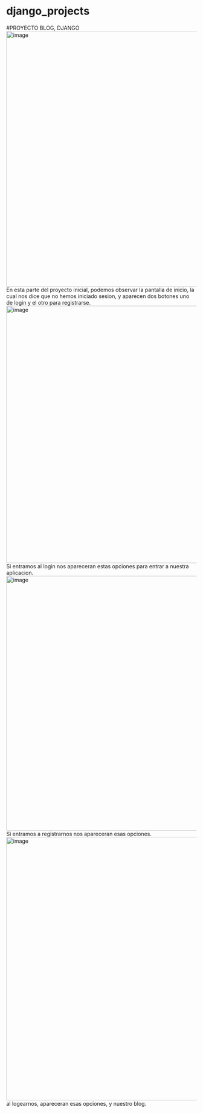 # django_projects

#PROYECTO BLOG, DJANGO
<img width="676" alt="image" src="https://user-images.githubusercontent.com/101753244/208266616-23e2cbbf-cf1f-4686-a828-b020be7cf49a.png">
En esta parte del proyecto inicial, podemos observar la pantalla de inicio, la cual nos dice que no hemos iniciado sesion, y aparecen dos botones uno de login y el otro para registrarse.
<img width="681" alt="image" src="https://user-images.githubusercontent.com/101753244/208266661-834cdf61-d464-4df2-8879-3c39ec7e0f42.png">
Si entramos al login nos apareceran estas opciones para entrar a nuestra aplicacion.
<img width="674" alt="image" src="https://user-images.githubusercontent.com/101753244/208266697-e34b3991-8995-44d7-9194-a4febb1d6cf2.png">
Si entramos a registrarnos nos apareceran esas opciones.
<img width="697" alt="image" src="https://user-images.githubusercontent.com/101753244/208266717-1a0bb978-5846-44c4-a9d4-fc945c4d11a3.png">
al logearnos, apareceran esas opciones, y nuestro blog.
